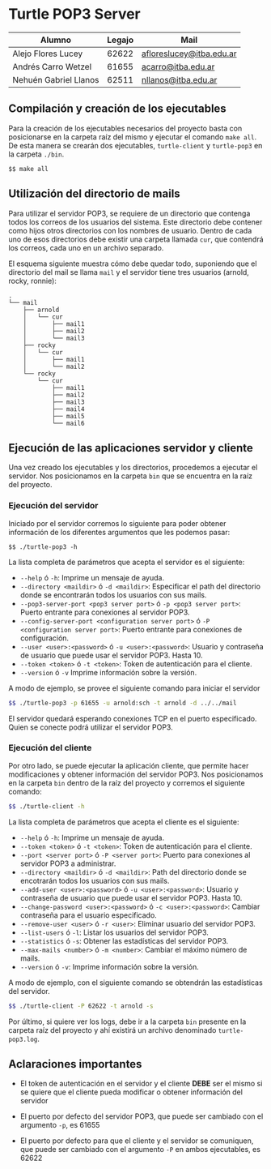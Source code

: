 # Turtle POP3 Server

|Alumno|Legajo|Mail|
|-|-|-|
|Alejo Flores Lucey|62622|afloreslucey@itba.edu.ar|
|Andrés Carro Wetzel|61655|acarro@itba.edu.ar
|Nehuén Gabriel Llanos|62511|nllanos@itba.edu.ar

## Compilación y creación de los ejecutables

Para la creación de los ejecutables necesarios del proyecto basta con posicionarse en la carpeta raíz del mismo y ejecutar el comando `make all`. De esta manera se crearán dos ejecutables, `turtle-client` y `turtle-pop3` en la carpeta `./bin`.

```
$$ make all
```

## Utilización del directorio de mails

Para utilizar el servidor POP3, se requiere de un directorio que contenga todos los correos de los usuarios del sistema. Este directorio debe contener como hijos otros directorios con los nombres de usuario. Dentro de cada uno de esos directorios debe existir una carpeta llamada `cur`, que contendrá los correos, cada uno en un archivo separado.

El esquema siguiente muestra cómo debe quedar todo, suponiendo que el directorio del mail se llama `mail` y el servidor tiene tres usuarios (arnold, rocky, ronnie):

```
.
└── mail
    ├── arnold
    │   └── cur
    │       ├── mail1
    │       ├── mail2
    │       └── mail3
    ├── rocky
    │   └── cur
    │       ├── mail1
    │       └── mail2
    └── rocky
        └── cur
            ├── mail1
            ├── mail2
            ├── mail3
            ├── mail4
            ├── mail5
            └── mail6
```

## Ejecución de las aplicaciones servidor y cliente

Una vez creado los ejecutables y los directorios, procedemos a ejecutar el servidor. Nos posicionamos en la carpeta `bin` que se encuentra en la raíz del proyecto.

### Ejecución del servidor

Iniciado por el servidor corremos lo siguiente para poder obtener información de los diferentes argumentos que les podemos pasar:

```
$$ ./turtle-pop3 -h
```

La lista completa de parámetros que acepta el servidor es el siguiente:

- `--help` ó `-h`: Imprime un mensaje de ayuda.
- `--directory <maildir>` ó `-d <maildir>`: Especificar el path del directorio donde se encontrarán todos los usuarios con sus mails.
- `--pop3-server-port <pop3 server port>` ó `-p <pop3 server port>`: Puerto entrante para conexiones al servidor POP3.
- `--config-server-port <configuration server port>` ó `-P <configuration server port>`: Puerto entrante para conexiones de configuración.
- `--user <user>:<password>` ó `-u <user>:<password>`: Usuario y contraseña de usuario que puede usar el servidor POP3. Hasta 10.
- `--token <token>` ó `-t <token>`: Token de autenticación para el cliente.
- `--version` ó `-v` Imprime información sobre la versión.

A modo de ejemplo, se provee el siguiente comando para iniciar el servidor

```bash
$$ ./turtle-pop3 -p 61655 -u arnold:sch -t arnold -d ../../mail
```

El servidor quedará esperando conexiones TCP en el puerto especificado. Quien se conecte podrá utilizar el servidor POP3.

### Ejecución del cliente

Por otro lado, se puede ejecutar la aplicación cliente, que permite hacer modificaciones y obtener información del servidor POP3. Nos posicionamos en la carpeta `bin` dentro de la raíz del proyecto y corremos el siguiente comando:

```bash
$$ ./turtle-client -h
```

La lista completa de parámetros que acepta el cliente es el siguiente:

- `--help` ó `-h`: Imprime un mensaje de ayuda.
- `--token <token>` ó `-t <token>`: Token de autenticación para el cliente.
- `--port <server port>` ó `-P <server port>`: Puerto para conexiones al servidor POP3 a administrar.
- `--directory <maildir>` ó `-d <maildir>`: Path del directorio donde se encotrarán todos los usuarios con sus mails.
- `--add-user <user>:<password>` ó `-u <user>:<password>`: Usuario y contraseña de usuario que puede usar el servidor POP3. Hasta 10.
- `--change-password <user>:<password>` ó `-c <user>:<password>`: Cambiar contraseña para el usuario especificado.
- `--remove-user <user>` ó `-r <user>`: Eliminar usuario del servidor POP3.
- `--list-users` ó `-l`: Listar los usuarios del servidor POP3.
- `--statistics` ó `-s`: Obtener las estadísticas del servidor POP3.
- `--max-mails <number>` ó `-m <number>`: Cambiar el máximo número de mails.
- `--version` ó `-v`: Imprime información sobre la versión.

A modo de ejemplo, con el siguiente comando se obtendrán las estadísticas del servidor.

```bash
$$ ./turtle-client -P 62622 -t arnold -s
```

Por último, si quiere ver los logs, debe ir a la carpeta `bin` presente en la carpeta raíz del proyecto y ahí existirá un archivo denominado `turtle-pop3.log`.

## Aclaraciones importantes

* El token de autenticación en el servidor y el cliente **DEBE** ser el mismo si se quiere que el cliente pueda modificar o obtener información del servidor

* El puerto por defecto del servidor POP3, que puede ser cambiado con el argumento `-p`, es 61655

* El puerto por defecto para que el cliente y el servidor se comuniquen, que puede ser cambiado con el argumento `-P` en ambos ejecutables, es 62622

